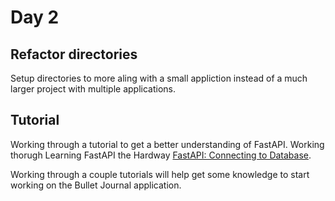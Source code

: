 # Day 2

## Refactor directories

Setup directories to more aling with a small appliction instead of a much larger project with multiple applications.

## Tutorial

Working through a tutorial to get a better understanding of FastAPI. Working thorugh Learning FastAPI the Hardway [FastAPI: Connecting to Database](https://www.fastapitutorial.com/blog/database-connection-fastapi/).

Working through a couple tutorials will help get some knowledge to start working on the Bullet Journal application.
